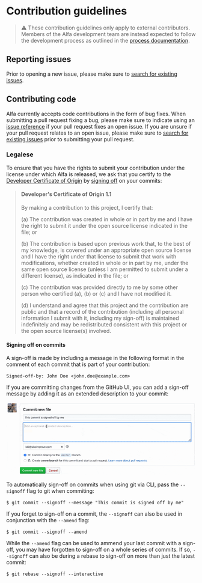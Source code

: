# Contribution guidelines

> :warning: These contribution guidelines only apply to external contributors. Members of the Alfa development team are instead expected to follow the development process as outlined in the [process documentation](process.md).

## Reporting issues

Prior to opening a new issue, please make sure to [search for existing issues][].

## Contributing code

Alfa currently accepts code contributions in the form of bug fixes. When submitting a pull request fixing a bug, please make sure to indicate using an [issue reference](https://help.github.com/articles/autolinked-references-and-urls/#issues-and-pull-requests) if your pull request fixes an open issue. If you are unsure if your pull request relates to an open issue, please make sure to [search for existing issues][] prior to submitting your pull request.

### Legalese

To ensure that you have the rights to submit your contribution under the license under which Alfa is released, we ask that you certify to the [Developer Certificate of Origin](https://developercertificate.org/) by [signing off](https://git-scm.com/docs/git-commit#git-commit---signoff) on your commits:

> #### Developer's Certificate of Origin 1.1
>
> By making a contribution to this project, I certify that:
>
> (a) The contribution was created in whole or in part by me and I have the right to submit it under the open source license indicated in the file; or
>
> (b) The contribution is based upon previous work that, to the best of my knowledge, is covered under an appropriate open source license and I have the right under that license to submit that work with modifications, whether created in whole or in part by me, under the same open source license (unless I am permitted to submit under a different license), as indicated in the file; or
>
> (c) The contribution was provided directly to me by some other person who certified (a), (b) or (c) and I have not modified it.
>
> (d) I understand and agree that this project and the contribution are public and that a record of the contribution (including all personal information I submit with it, including my sign-off) is maintained indefinitely and may be redistributed consistent with this project or the open source license(s) involved.

#### Signing off on commits

A sign-off is made by including a message in the following format in the comment of each commit that is part of your contribution:

```
Signed-off-by: John Doe <john.doe@example.com>
```

If you are committing changes from the GitHub UI, you can add a sign-off message by adding it as an extended description to your commit:

![Video showing how to sign-off on commits through the GitHub UI](../media/sign-off.gif)

To automatically sign-off on commits when using git via CLI, pass the `--signoff` flag to git when commiting:

```console
$ git commit --signoff --message "This commit is signed off by me"
```

If you forget to sign-off on a commit, the `--signoff` can also be used in conjunction with the `--amend` flag:

```console
$ git commit --signoff --amend
```

While the `--amend` flag can be used to ammend your last commit with a sign-off, you may have forgotten to sign-off on a whole series of commits. If so, `--signoff` can also be during a rebase to sign-off on more than just the latest commit:

```console
$ git rebase --signoff --interactive
```

[search for existing issues]: https://github.com/Siteimprove/alfa/search?type=Issues
